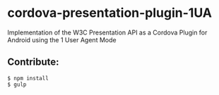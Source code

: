 # cordova-presentation-plugin-1UA
Implementation of the W3C Presentation API as a Cordova Plugin for Android using the 1 User Agent Mode

## Contribute:
```
$ npm install
$ gulp
```